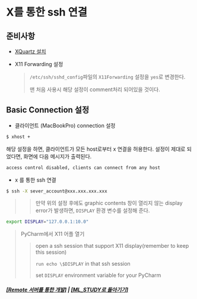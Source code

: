 # X를 통한 ssh 연결

## 준비사항

- [XQuartz 설치](https://www.xquartz.org)
- X11 Forwarding 설정

  > `/etc/ssh/sshd_config`파일의 `X11Forwarding` 설정을 `yes`로 변경한다.
  >
  > 맨 처음 사용시 해당 설정이 comment처리 되어있을 것이다.

## Basic Connection 설정

- 클라이언트 (MacBookPro) connection 설정

```bash
$ xhost +
```

해당 설정을 하면, 클라이언트가 모든 host로부터 x 연결을 허용한다.
설정이 제대로 되었다면, 화면에 다음 메시지가 출력된다.

```bash
access control disabled, clients can connect from any host
```

- x 를 통한 ssh 연결

```bash
$ ssh -X sever_account@xxx.xxx.xxx.xxx
```

> > 만약 위의 설정 후에도 graphic contents 창이 열리지 않는 display error가 발생하면,
> > `DISPLAY` 환경 변수를 설정해 준다.

```bash
export DISPLAY="127.0.0.1:10.0"
```

> PyCharm에서 X11 어플 열기
>
> > open a ssh session that support X11 display(remember to keep this session)
> >
> > `run echo \$DISPLAY` in that ssh session
> >
> > set `DISPLAY` environment variable for your PyCharm

##### [[Remote 서버를 통한 개발]](Dev_On_Remote.md) | [[ML_STUDY로 돌아기기]](https://github.com/elemag1414/ML_STUDY)
